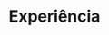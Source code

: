 ---
# An instance of the Experience widget.
# Documentation: https://wowchemy.com/docs/page-builder/
widget: experience

# This file represents a page section.
headless: true

# Order that this section appears on the page.
weight: 40

title: Experiência
subtitle:

# Date format for experience
#   Refer to https://wowchemy.com/docs/customization/#date-format
date_format: Jan 2006

# Experiences.
#   Add/remove as many `experience` items below as you like.
#   Required fields are `title`, `company`, and `date_start`.
#   Leave `date_end` empty if it's your current employer.
#   Begin multi-line descriptions with YAML's `|2-` multi-line prefix.
experience:

  - title: INSTRUTOR SENAR 
    company: SENAR MG
    company_url: 'www.faemg.org.br'
    location: Belo Horizonte
    date_start: '2021-03-01'
    date_end: ''
    description: Instrutor  SENAR- Manejos em Cafeicultura.

  - title: RTV
    company: AGRO CP Ind. e Comércio de Fertilizantes Ltda.
    company_url: 'http:/agrocp.agr.br/site/'
    location: Três Pontas-MG
    date_start: '2016-02-01'
    date_end: '2021-01-02'
    description: Responsável técnico comercial, consultoria em manejos pós colheita visando a produção de cafés especiais, treinamento a produtores através de palestras técnicas.

  - title: Coffee Hunter
    company: Carmocoffees
    company_url: 'www.carmocoffees.com.br'
    location: Carmo de Minas - MG
    date_start: '2012-01-01'
    date_end: '2015-12-01'
    description: Captação de de cafés especiais, treinamento a produtores nos manejos para produzir cafés especiais, classificação e prova de café, gerenciamento do Centro de Processamento de Cafés Especiais Pedra Branca.
  
  - title: RTV
    company: Café Brasil Ind. e Comércio de Fertilizantes Ltda
    company_url: 'www.cafebrasil.ind.br'
    location: Alfenas-MG
    date_start: '2004-03-01'
    date_end: '2011-12-01'
    description: Responsável técnico comercial, gerenciamento carteira de clientes, assistência técnica aos clientes.

  - title: Sócio-proprietário  
    company: Comercial São Pedro de Produtos Agrícolas Ltda. 
    company_url: ''
    location: Pedralva-MG
    date_start: '1993-04-01'
    date_end: '2007-12-01'
    description: Responsável técnico, gerenciava a compra e venda de produtos agrícolas.

  - title: Engenheiro Agrônomo
    company: Prefeitura Municipal de Pedralva
    company_url: ''
    location: Pedralva-MG
    date_start: '1990-02-01'
    date_end: '2004-02-01'
    description: Assistência técnica e extensão rural a produtores de café, cereais, frutas e hortaliças no município de Pedralva.
---